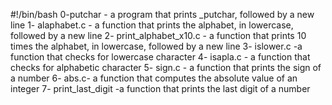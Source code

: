 #!/bin/bash
0-putchar -  a program that prints _putchar, followed by a new line
1- alaphabet.c - a function that prints the alphabet, in lowercase, followed by a new line
2- print_alphabet_x10.c -  a function that prints 10 times the alphabet, in lowercase, followed by a new line
3- islower.c -a function that checks for lowercase character
4- isapla.c - a function that checks for alphabetic character
5- sign.c - a function that prints the sign of a number
6- abs.c- a function that computes the absolute value of an integer
7- print_last_digit -a function that prints the last digit of a number
